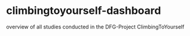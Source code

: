 # climbingtoyourself-dashboard
overview of all studies conducted in the DFG-Project ClimbingToYourself
